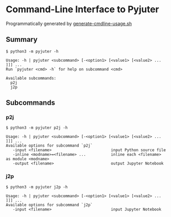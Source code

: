 # Command-Line Interface to Pyjuter
Programmatically generated by
[generate-cmdline-usage.sh](generate-cmdline-usage.sh)

## Summary
```
$ python3 -m pyjuter -h
```
```
Usage: -h | pyjuter <subcommand> [-<option1> [<value1> [<value2> ... ]]] ...
Run `pyjuter <cmd> -h` for help on subcommand <cmd>

Available subcommands:
  p2j
  j2p
```

## Subcommands
### p2j
```
$ python3 -m pyjuter p2j -h
```
```
Usage: -h | pyjuter <subcommand> [-<option1> [<value1> [<value2> ... ]]] ...
Available options for subcommand `p2j`
   -input <filename>                          input Python source file
   -inline <modname>=<filename> ...           inline each <filename> as module <modname>
   -output <filename>                         output Jupyter Notebook
```

### j2p
```
$ python3 -m pyjuter j2p -h
```
```
Usage: -h | pyjuter <subcommand> [-<option1> [<value1> [<value2> ... ]]] ...
Available options for subcommand `j2p`
   -input <filename>                          input Jupyter Notebook
```


